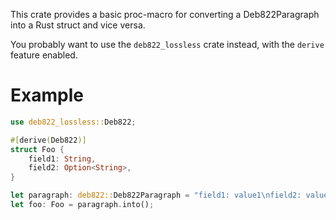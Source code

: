 This crate provides a basic proc-macro for converting a Deb822Paragraph
into a Rust struct and vice versa.

You probably want to use the ``deb822_lossless`` crate instead,
with the ``derive`` feature enabled.

# Example

```rust
use deb822_lossless::Deb822;

#[derive(Deb822)]
struct Foo {
    field1: String,
    field2: Option<String>,
}

let paragraph: deb822::Deb822Paragraph = "field1: value1\nfield2: value2".parse().unwrap();
let foo: Foo = paragraph.into();
```
